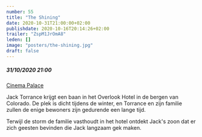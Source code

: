 ```yaml
---
number: 55
title: "The Shining"
date: 2020-10-31T21:00:00+02:00
publishdate: 2020-10-16T20:14:26+02:00
trailer: "ZspM1JrOmA8"
leden: [] 
image: "posters/the-shining.jpg"
draft: false
---
```


##### 31/10/2020 21:00

[Cinema Palace](https://cinema-palace.be/nl/evenementen/halloween-palace-shining-4k-extended-version)

Jack Torrance krijgt een baan in het Overlook Hotel in de bergen van Colorado.
De plek is dicht tijdens de winter, en Torrance en zijn familie zullen de
enige bewoners zijn gedurende een lange tijd.
<!--more-->
Terwijl de storm de familie vasthoudt in het hotel ontdekt Jack's zoon dat
er zich geesten bevinden die Jack langzaam gek maken.
